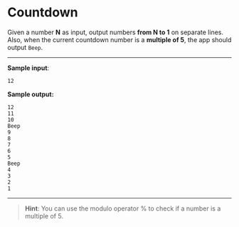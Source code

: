 # Countdown

Given a number **N** as input, output numbers **from N to 1** on separate lines. Also, when the current countdown number is a **multiple of 5**, the app should output `Beep`.

---

**Sample input**:  
```
12
```

**Sample output:**
```
12
11
10
Beep
9
8
7
6
5
Beep
4
3
2
1
```

---

>**Hint**: You can use the modulo operator % to check if a number is a multiple of 5.